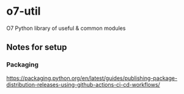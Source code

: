 # o7-util
O7 Python library of useful &amp; common modules


## Notes for setup
### Packaging
https://packaging.python.org/en/latest/guides/publishing-package-distribution-releases-using-github-actions-ci-cd-workflows/